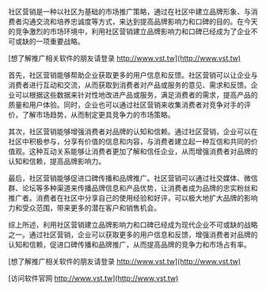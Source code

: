 社区营销是一种以社区为基础的市场推广策略，通过在社区中建立品牌形象、与消费者沟通交流和培养忠诚度等方式，来达到提高品牌影响力和口碑的目的。在今天的竞争激烈的市场环境中，利用社区营销建立品牌影响力和口碑已经成为了企业不可或缺的一项重要战略。

[想了解推广相关软件的朋友请登录 http://www.vst.tw](http://www.vst.tw)

首先，社区营销能够帮助企业获取更多的用户信息和反馈。社区营销可以让企业与消费者进行互动和交流，从而获取到消费者对产品或服务的意见、需求和反馈。企业可以根据这些数据来针对性地改进产品或服务，满足消费者的需求，提高产品的质量和用户体验。同时，企业也可以通过社区营销来收集消费者对竞争对手的评价，了解市场趋势，从而制定更具竞争力的市场策略。

其次，社区营销能够增强消费者对品牌的认知和信赖。通过社区营销，企业可以在社区中积极参与，分享有价值的信息和内容，与消费者建立起一种互信和共同的价值观。这种互动关系能够让消费者更加了解和信任企业，从而增强消费者对品牌的认知和信赖，提高品牌影响力。

最后，社区营销能够促进口碑传播和品牌推广。社区营销可以通过社交媒体、微信群、论坛等多种渠道来传播品牌信息和产品优势，让消费者成为品牌的忠实粉丝和推广者。消费者在社区中分享自己的使用经验和好评，可以极大地扩大品牌的影响力和受众范围，带来更多的潜在客户和销售机会。

综上所述，利用社区营销建立品牌影响力和口碑已经成为现代企业不可或缺的战略之一。通过社区营销，企业可以获取更多的用户信息和反馈，增强消费者对品牌的认知和信赖，促进口碑传播和品牌推广，从而提高品牌的竞争力和市场占有率。

[想了解推广相关软件的朋友请登录 http://www.vst.tw](http://www.vst.tw)


[访问软件官网 http://www.vst.tw](http://www.vst.tw)
